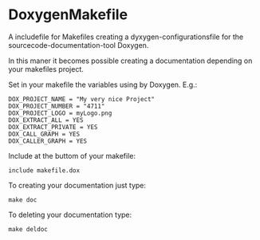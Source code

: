 # DoxygenMakefile
A includefile for Makefiles creating a dyxygen-configurationsfile for the sourcecode-documentation-tool Doxygen.

In this maner it becomes possible creating a documentation depending on your makefiles project.

Set in your makefile the variables using by Doxygen. E.g.:
```
DOX_PROJECT_NAME = "My very nice Project"
DOX_PROJECT_NUMBER = "4711"
DOX_PROJECT_LOGO = myLogo.png
DOX_EXTRACT_ALL = YES
DOX_EXTRACT_PRIVATE = YES
DOX_CALL_GRAPH = YES
DOX_CALLER_GRAPH = YES
```
Include at the buttom of your makefile:
```
include makefile.dox
```
To creating your documentation just type:
```
make doc
```
To deleting your documentation type:
```
make deldoc
```

